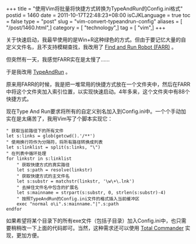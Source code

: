 +++
title = "使用Vim将批量将快捷方式转换为TypeAndRun的Config.ini格式"
postid = 1460
date = 2011-10-17T22:48:23+08:00
isCJKLanguage = true
toc = false
type = "post"
slug = "vim-convert-typeandrun-config"
aliases = [ "/post/1460.html",]
category = [ "technology",]
tag = [ "vim",]
+++


关于快速启动，我最早使用的是Win+R这种绿色的方式。但由于要记忆大量的自定义文件名，且不支持模糊查找，我改用了 [Find and Run Robot (FARR)](http://www.donationcoder.com/Software/Mouser/findrun/) 。

但突然有一天，我感觉FARR实在是太慢了……

于是我改用 [TypeAndRun](http://www.galanc.com/typeandrun) 。

原来用FARR的时候，我是把一堆常用的快捷方式放在一个文件夹中，然后在FARR中将这个文件夹加入索引位置，以实现快速启动。4年多来，这个文件夹中有88个快捷方式。

现在Type And Run要求将所有的自定义别名加入到Config.ini中。一个个手动加实在是太痛苦了，我用Vim写了个脚本实现它：<!--more-->

``` VIM
" 获取当前路径下的所有文件
let s:links = glob(getcwd().'/**')
" 使用换行符作为分隔符，将所有路径转换成列表
let s:linklist = split(s:links, "\")
" 在列表中循环处理
for linkstr in s:linklist
    " 获取快捷方式的真实路径
    let s:path = resolve(linkstr)
    " 获取快捷方式的主文件名
    let s:substr = matchstr(linkstr, '\w\+\.lnk')
    " 去掉住文件名中包含的扩展名
    let s:mainname = strpart(s:substr, 0, strlen(s:substr)-4)
    " 按照TypeAndRun的Config.ini文件的格式插入当前缓冲区
    exec "normal o\i".s:mainname."|".s:path
endfor
```

如果希望将某个目录下的所有exe文件（包括子目录）加入Config.ini中，也只需要稍稍改一下上面的代码即可。当然，这种需求还可以使用 [Total Commander](http://www.ghisler.com/) 实现，更加方便。

